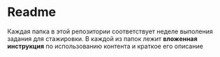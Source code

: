 # Readme
Каждая папка в этой репозитории соответствует неделе выполения задания для стажировки. В каждой из папок лежит **вложенная инструкция** по использованию контента и краткое его описание
